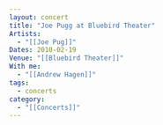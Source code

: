 ```yaml
---
layout: concert
title: "Joe Pugg at Bluebird Theater"
Artists:
  - "[[Joe Pug]]"
Dates: 2010-02-19
Venue: "[[Bluebird Theater]]"
With me:
  - "[[Andrew Hagen]]"
tags:
  - concerts
category:
  - "[[Concerts]]"
---
```

